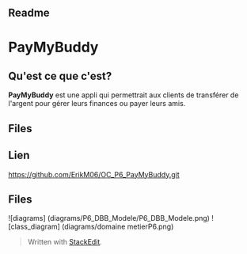 ﻿## Readme

# PayMyBuddy
## Qu'est ce que c'est?
**PayMyBuddy** est une appli qui permettrait aux clients de transférer de l'argent pour gérer leurs finances ou payer leurs amis.

## Files


 ## Lien
 https://github.com/ErikM06/OC_P6_PayMyBuddy.git
 
## Files

![diagrams] (diagrams/P6_DBB_Modele/P6_DBB_Modele.png)
![class_diagram] (diagrams/domaine metierP6.png)




> Written with [StackEdit](https://stackedit.io/).
